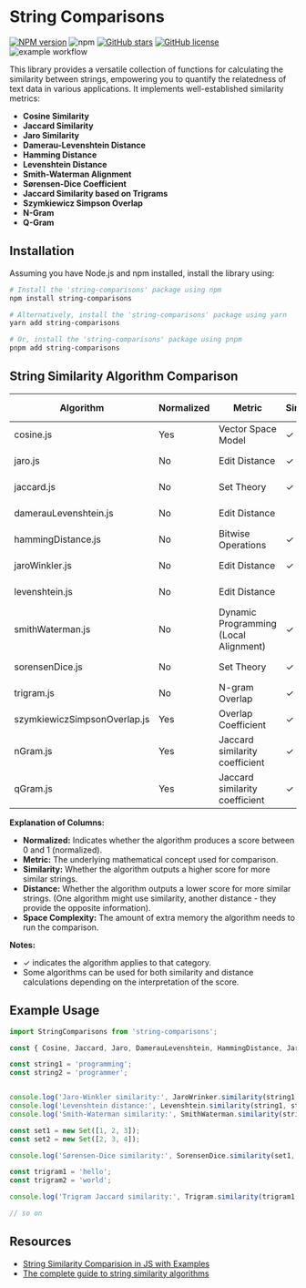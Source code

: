 # String Comparisons
<span class="badge-npmversion"><a href="https://npmjs.org/package/string-comparisons" title="View this project on NPM"><img src="https://img.shields.io/npm/v/string-comparisons.svg" alt="NPM version" /></a></span>
![npm](https://img.shields.io/npm/dm/string-comparisons)
[![GitHub stars](https://img.shields.io/github/stars/sumn2u/string-comparisons)](https://github.com/sumn2u/string-comparisons/stargazers)
[![GitHub license](https://img.shields.io/github/license/sumn2u/string-comparisons)](https://github.com/sumn2u/string-comparisons/blob/master/LICENCE)
![example workflow](https://github.com/sumn2u/string-comparisons/actions/workflows/static.yml/badge.svg
)

This library provides a versatile collection of functions for calculating the similarity between strings, empowering you to quantify the relatedness of text data in various applications. It implements well-established similarity metrics:

- **Cosine Similarity**
- **Jaccard Similarity**
- **Jaro Similarity**
- **Damerau-Levenshtein Distance**
- **Hamming Distance**
- **Levenshtein Distance**
- **Smith-Waterman Alignment**
- **Sørensen-Dice Coefficient**
- **Jaccard Similarity based on Trigrams**
- **Szymkiewicz Simpson Overlap**
- **N-Gram**
- **Q-Gram**


## Installation

Assuming you have Node.js and npm installed, install the library using:

```bash
# Install the 'string-comparisons' package using npm
npm install string-comparisons

# Alternatively, install the 'string-comparisons' package using yarn
yarn add string-comparisons

# Or, install the 'string-comparisons' package using pnpm
pnpm add string-comparisons

```


##  String Similarity Algorithm Comparison

| Algorithm              | Normalized | Metric                                  | Similarity | Distance | Space Complexity |
|------------------------|------------|-----------------------------------------|------------|----------|------------------|
| cosine.js              | Yes        | Vector Space Model                      | ✓          |          | O(n)             |
| jaro.js                | No         | Edit Distance                           | ✓          |          | O(min(n, m))     |
| jaccard.js             | No         | Set Theory                              | ✓          |          | O(min(n, m))     |
| damerauLevenshtein.js | No         | Edit Distance                           |            | ✓        | O(max(n, m)²)    |
| hammingDistance.js     | No         | Bitwise Operations                      | ✓          |          | O(1)             |
| jaroWinkler.js         | No         | Edit Distance                           | ✓          |          | O(min(n, m))     |
| levenshtein.js         | No         | Edit Distance                           |            | ✓        | O(max(n, m)²)    |
| smithWaterman.js       | No         | Dynamic Programming (Local Alignment)  | ✓          |          | O(n * m)         |
| sorensenDice.js        | No         | Set Theory                              | ✓          |          | O(min(n, m))     |
| trigram.js             | No         | N-gram Overlap                          | ✓          |          | O(n²)            |
| szymkiewiczSimpsonOverlap.js             | Yes         | Overlap Coefficient                          |  ✓         |          | O(min(m, n))            |
| nGram.js             | Yes         | Jaccard similarity coefficient                          | ✓          |          | O(m * n)            |
| qGram.js             | Yes         | Jaccard similarity coefficient                          | ✓          |          | O(n + m)

**Explanation of Columns:**

- **Normalized:** Indicates whether the algorithm produces a score between 0 and 1 (normalized).
- **Metric:** The underlying mathematical concept used for comparison.
- **Similarity:** Whether the algorithm outputs a higher score for more similar strings.
- **Distance:** Whether the algorithm outputs a lower score for more similar strings. (One algorithm might use similarity, another distance - they provide the opposite information).
- **Space Complexity:** The amount of extra memory the algorithm needs to run the comparison.

**Notes:**

- ✓ indicates the algorithm applies to that category.
- Some algorithms can be used for both similarity and distance calculations depending on the interpretation of the score.


## Example Usage


```javascript
import StringComparisons from 'string-comparisons';

const { Cosine, Jaccard, Jaro, DamerauLevenshtein, HammingDistance, JaroWrinker, Levenshtein, SmithWaterman, SorensenDice, Trigram } = StringComparisons;

const string1 = 'programming';
const string2 = 'programmer';


console.log('Jaro-Winkler similarity:', JaroWrinker.similarity(string1, string2)); // Output: ~0.9054545454545454
console.log('Levenshtein distance:', Levenshtein.similarity(string1, string2)); // Output: 3
console.log('Smith-Waterman similarity:', SmithWaterman.similarity(string1, string2)); // Output: 16

const set1 = new Set([1, 2, 3]);
const set2 = new Set([2, 3, 4]);

console.log('Sørensen-Dice similarity:', SorensenDice.similarity(set1, set2)); // Output: 0.6666666666666667

const trigram1 = 'hello';
const trigram2 = 'world';

console.log('Trigram Jaccard similarity:', Trigram.similarity(trigram1, trigram2)); // Output: 0 (no shared trigrams)

// so on
```


## Resources
- [String Similarity Comparision in JS with Examples](https://sumn2u.medium.com/string-similarity-comparision-in-js-with-examples-4bae35f13968)
- [The complete guide to string similarity algorithms](https://yassineelkhal.medium.com/the-complete-guide-to-string-similarity-algorithms-1290ad07c6b7)

